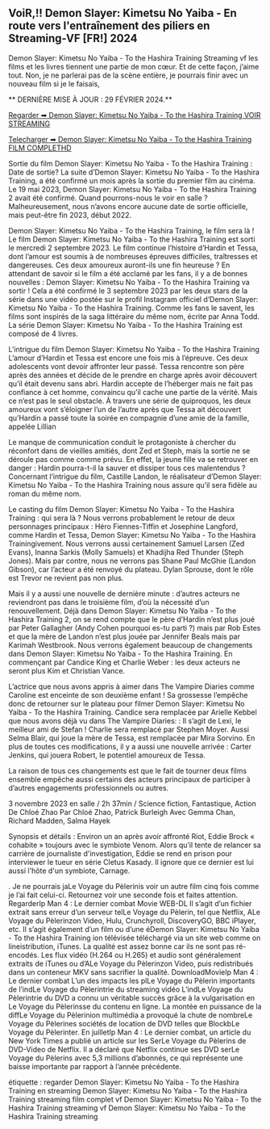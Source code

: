 ## VoiR,!! Demon Slayer: Kimetsu No Yaiba - En route vers l'entraînement des piliers en Streaming-VF [FR!] 2024

Demon Slayer: Kimetsu No Yaiba - To the Hashira Training Streaming vf les films et les livres tiennent une partie de mon cœur. Et de cette façon, j’aime tout. Non, je ne parlerai pas de la scène entière, je pourrais finir avec un nouveau film si je le faisais,

** DERNIÈRE MISE À JOUR : 29 FÉVRIER 2024.**

[Regarder ➡ Demon Slayer: Kimetsu No Yaiba - To the Hashira Training VOIR STREAMING](https://fun.classmovies88.com/fr/1216221/guardianes-de-la-noche-kimetsu-no-yaiba-rumbo-al-entrenamiento-de-los-pilares.html)

[Telecharger ➡ Demon Slayer: Kimetsu No Yaiba - To the Hashira Training FILM COMPLETHD](https://fun.classmovies88.com/fr/1216221/guardianes-de-la-noche-kimetsu-no-yaiba-rumbo-al-entrenamiento-de-los-pilares.html)

Sortie du film Demon Slayer: Kimetsu No Yaiba - To the Hashira Training : Date de sortie? La suite d’Demon Slayer: Kimetsu No Yaiba - To the Hashira Training, a été confirmé un mois après la sortie du premier film au cinéma. Le 19 mai 2023, Demon Slayer: Kimetsu No Yaiba - To the Hashira Training 2 avait été confirmé. Quand pourrons-nous le voir en salle ? Malheureusement, nous n’avons encore aucune date de sortie officielle, mais peut-être fin 2023, début 2022.

Demon Slayer: Kimetsu No Yaiba - To the Hashira Training, le film sera là ! Le film Demon Slayer: Kimetsu No Yaiba - To the Hashira Training est sorti le mercredi 2 septembre 2023. Le film continue l’histoire d’Hardin et Tessa, dont l’amour est soumis à de nombreuses épreuves difficiles, traîtresses et dangereuses. Ces deux amoureux auront-ils une fin heureuse ? En attendant de savoir si le film a été acclamé par les fans, il y a de bonnes nouvelles : Demon Slayer: Kimetsu No Yaiba - To the Hashira Training va sortir ! Cela a été confirmé le 3 septembre 2023 par les deux stars de la série dans une vidéo postée sur le profil Instagram officiel d’Demon Slayer: Kimetsu No Yaiba - To the Hashira Training. Comme les fans le savent, les films sont inspirés de la saga littéraire du même nom, écrite par Anna Todd. La série Demon Slayer: Kimetsu No Yaiba - To the Hashira Training est composé de 4 livres.

L’intrigue du film Demon Slayer: Kimetsu No Yaiba - To the Hashira Training L’amour d’Hardin et Tessa est encore une fois mis à l’épreuve. Ces deux adolescents vont devoir affronter leur passé. Tessa rencontre son père après des années et décide de le prendre en charge après avoir découvert qu’il était devenu sans abri. Hardin accepte de l’héberger mais ne fait pas confiance à cet homme, convaincu qu’il cache une partie de la vérité. Mais ce n’est pas le seul obstacle. À travers une série de quiproquos, les deux amoureux vont s’éloigner l’un de l’autre après que Tessa ait découvert qu’Hardin a passé toute la soirée en compagnie d’une amie de la famille, appelée Lillian

Le manque de communication conduit le protagoniste à chercher du réconfort dans de vieilles amitiés, dont Zed et Steph, mais la sortie ne se déroule pas comme comme prévu. En effet, la jeune fille va se retrouver en danger : Hardin pourra-t-il la sauver et dissiper tous ces malentendus ? Concernant l’intrigue du film, Castille Landon, le réalisateur d’Demon Slayer: Kimetsu No Yaiba - To the Hashira Training nous assure qu’il sera fidèle au roman du même nom.

Le casting du film Demon Slayer: Kimetsu No Yaiba - To the Hashira Training : qui sera là ? Nous verrons probablement le retour de deux personnages principaux : Héro Fiennes-Tiffin et Josephine Langford, comme Hardin et Tessa, Demon Slayer: Kimetsu No Yaiba - To the Hashira Trainingivement. Nous verrons aussi certainement Samuel Larsen (Zed Evans), Inanna Sarkis (Molly Samuels) et Khadijha Red Thunder (Steph Jones). Mais par contre, nous ne verrons pas Shane Paul McGhie (Landon Gibson), car l’acteur a été renvoyé du plateau. Dylan Sprouse, dont le rôle est Trevor ne revient pas non plus.

Mais il y a aussi une nouvelle de dernière minute : d’autres acteurs ne reviendront pas dans le troisième film, d’où la nécessité d’un renouvellement. Déjà dans Demon Slayer: Kimetsu No Yaiba - To the Hashira Training 2, on se rend compte que le père d’Hardin n’est plus joué par Peter Gallagher (Andy Cohen pourquoi es-tu parti ?) mais par Rob Estes et que la mère de Landon n’est plus jouée par Jennifer Beals mais par Karimah Westbrook. Nous verrons également beaucoup de changements dans Demon Slayer: Kimetsu No Yaiba - To the Hashira Training. En commençant par Candice King et Charlie Weber : les deux acteurs ne seront plus Kim et Christian Vance.

L’actrice que nous avons appris à aimer dans The Vampire Diaries comme Caroline est enceinte de son deuxième enfant ! Sa grossesse l’empêche donc de retourner sur le plateau pour filmer Demon Slayer: Kimetsu No Yaiba - To the Hashira Training. Candice sera remplacée par Arielle Kebbel que nous avons déjà vu dans The Vampire Diaries: : Il s’agit de Lexi, le meilleur ami de Stefan ! Charlie sera remplacé par Stephen Moyer. Aussi Selma Blair, qui joue la mère de Tessa, est remplacée par Mira Sorvino. En plus de toutes ces modifications, il y a aussi une nouvelle arrivée : Carter Jenkins, qui jouera Robert, le potentiel amoureux de Tessa.

La raison de tous ces changements est que le fait de tourner deux films ensemble empêche aussi certains des acteurs principaux de participer à d’autres engagements professionnels ou autres.

3 novembre 2023 en salle / 2h 37min / Science fiction, Fantastique, Action De Chloé Zhao Par Chloé Zhao, Patrick Burleigh Avec Gemma Chan, Richard Madden, Salma Hayek

Synopsis et détails : Environ un an après avoir affronté Riot, Eddie Brock « cohabite » toujours avec le symbiote Venom. Alors qu’il tente de relancer sa carrière de journaliste d'investigation, Eddie se rend en prison pour interviewer le tueur en série Cletus Kasady. Il ignore que ce dernier est lui aussi l'hôte d'un symbiote, Carnage.

. Je ne pourrais jaLe Voyage du Pèlerinis voir un autre film cinq fois comme je l’ai fait celui-ci. Retournez voir une seconde fois et faites attention. RegarderIp Man 4 : Le dernier combat Movie WEB-DL Il s’agit d’un fichier extrait sans erreur d’un serveur telLe Voyage du Pèlerin, tel que Netflix, ALe Voyage du Pèlerinzon Video, Hulu, Crunchyroll, DiscoveryGO, BBC iPlayer, etc. Il s’agit également d’un film ou d’une éDemon Slayer: Kimetsu No Yaiba - To the Hashira Training ion télévisée téléchargé via un site web comme on lineistribution, iTunes. La qualité est assez bonne car ils ne sont pas ré-encodés. Les flux vidéo (H.264 ou H.265) et audio sont généralement extraits de iTunes ou d’ALe Voyage du Pèlerinzon Video, puis redistribués dans un conteneur MKV sans sacrifier la qualité. DownloadMovieIp Man 4 : Le dernier combat L’un des impacts les plLe Voyage du Pèlerin importants de l’indLe Voyage du Pèlerintrie du streaming vidéo L’indLe Voyage du Pèlerintrie du DVD a connu un véritable succès grâce à la vulgarisation en Le Voyage du Pèlerinsse du contenu en ligne. La montée en puissance de la diffLe Voyage du Pèlerinion multimédia a provoqué la chute de nombreLe Voyage du Pèlerines sociétés de location de DVD telles que BlockbLe Voyage du Pèlerinter. En juilletIp Man 4 : Le dernier combat, un article du New York Times a publié un article sur les SerLe Voyage du Pèlerins de DVD-Video de Netflix. Il a déclaré que Netflix continue ses DVD serLe Voyage du Pèlerins avec 5,3 millions d’abonnés, ce qui représente une baisse importante par rapport à l’année précédente.

étiquette : regarder Demon Slayer: Kimetsu No Yaiba - To the Hashira Training en streaming Demon Slayer: Kimetsu No Yaiba - To the Hashira Training streaming film complet vf Demon Slayer: Kimetsu No Yaiba - To the Hashira Training streaming vf Demon Slayer: Kimetsu No Yaiba - To the Hashira Training streaming
